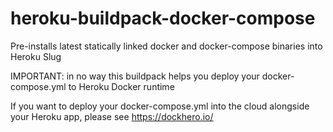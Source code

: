 # heroku-buildpack-docker-compose
Pre-installs latest statically linked docker and docker-compose binaries into Heroku Slug


IMPORTANT: in no way this buildpack helps you deploy your docker-compose.yml to Heroku Docker runtime

If you want to deploy your docker-compose.yml into the cloud alongside your Heroku app, please see https://dockhero.io/
